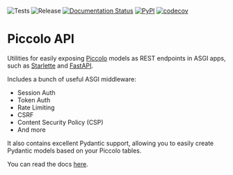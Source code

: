 ![Tests](https://github.com/piccolo-orm/piccolo_api/actions/workflows/tests.yaml/badge.svg)
![Release](https://github.com/piccolo-orm/piccolo_api/actions/workflows/release.yaml/badge.svg)
[![Documentation Status](https://readthedocs.org/projects/piccolo-api/badge/?version=latest)](https://piccolo-api.readthedocs.io/en/latest/?badge=latest)
[![PyPI](https://img.shields.io/pypi/v/piccolo-api?color=%2334D058&label=pypi)](https://pypi.org/project/piccolo-api/)
[![codecov](https://codecov.io/gh/piccolo-orm/piccolo_api/branch/master/graph/badge.svg?token=JJ5326P7FT)](https://codecov.io/gh/piccolo-orm/piccolo_api)

# Piccolo API

Utilities for easily exposing [Piccolo](https://piccolo-orm.readthedocs.io/en/latest/) models as REST endpoints in ASGI apps, such as [Starlette](https://starlette.io) and [FastAPI](https://fastapi.tiangolo.com/).

Includes a bunch of useful ASGI middleware:

- Session Auth
- Token Auth
- Rate Limiting
- CSRF
- Content Security Policy (CSP)
- And more

It also contains excellent Pydantic support, allowing you to easily create Pydantic models based on your Piccolo tables.

You can read the docs [here](https://piccolo-api.readthedocs.io/en/latest/).
